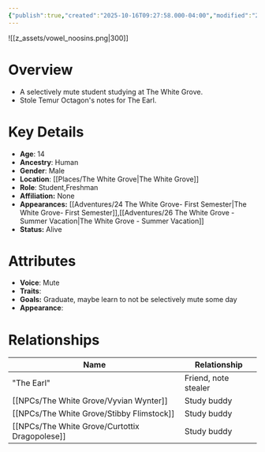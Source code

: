```yaml
---
{"publish":true,"created":"2025-10-16T09:27:58.000-04:00","modified":"2025-10-16T14:06:15.395-04:00","published":"2025-10-16T14:06:15.395-04:00","cssclasses":"","Age":"14","Ancestry":"Human","Gender":"Male","Location":["[[The White Grove]]"],"Role":["Student","Freshman"],"Affiliation":["None"],"Appearances":["[[24 The White Grove- First Semester|The White Grove- First Semester]]","[[26 The White Grove - Summer Vacation|The White Grove - Summer Vacation]]"],"Status":"Alive"}
---
```


![[z_assets/vowel_noosins.png|300]]

# Overview
- A selectively mute student studying at The White Grove.
- Stole Temur Octagon's notes for The Earl.

# Key Details
- **Age**: 14
- **Ancestry**: Human
- **Gender**: Male
- **Location**: [[Places/The White Grove\|The White Grove]]
- **Role**: Student,Freshman
- **Affiliation:** None
- **Appearances:** [[Adventures/24 The White Grove- First Semester\|The White Grove- First Semester]],[[Adventures/26 The White Grove - Summer Vacation\|The White Grove - Summer Vacation]]
- **Status:** Alive

# Attributes
- **Voice**: Mute
- **Traits**: 
- **Goals:** Graduate, maybe learn to not be selectively mute some day
- **Appearance**: 

# Relationships

| Name                      | Relationship         |
| ------------------------- | -------------------- |
| "The Earl"                | Friend, note stealer |
| [[NPCs/The White Grove/Vyvian Wynter]]         | Study buddy          |
| [[NPCs/The White Grove/Stibby Flimstock]]      | Study buddy          |
| [[NPCs/The White Grove/Curtottix Dragopolese]] | Study buddy          |

